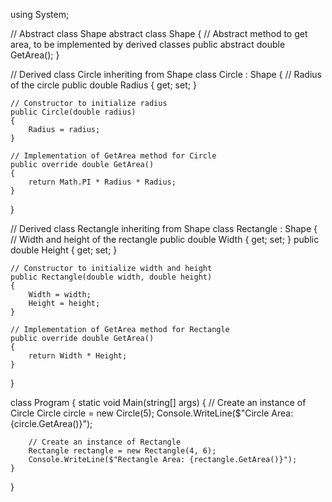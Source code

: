 using System;

// Abstract class Shape
abstract class Shape
{
    // Abstract method to get area, to be implemented by derived classes
    public abstract double GetArea();
}

// Derived class Circle inheriting from Shape
class Circle : Shape
{
    // Radius of the circle
    public double Radius { get; set; }

    // Constructor to initialize radius
    public Circle(double radius)
    {
        Radius = radius;
    }

    // Implementation of GetArea method for Circle
    public override double GetArea()
    {
        return Math.PI * Radius * Radius;
    }
}

// Derived class Rectangle inheriting from Shape
class Rectangle : Shape
{
    // Width and height of the rectangle
    public double Width { get; set; }
    public double Height { get; set; }

    // Constructor to initialize width and height
    public Rectangle(double width, double height)
    {
        Width = width;
        Height = height;
    }

    // Implementation of GetArea method for Rectangle
    public override double GetArea()
    {
        return Width * Height;
    }
}

class Program
{
    static void Main(string[] args)
    {
        // Create an instance of Circle
        Circle circle = new Circle(5);
        Console.WriteLine($"Circle Area: {circle.GetArea()}");

        // Create an instance of Rectangle
        Rectangle rectangle = new Rectangle(4, 6);
        Console.WriteLine($"Rectangle Area: {rectangle.GetArea()}");
    }
}
